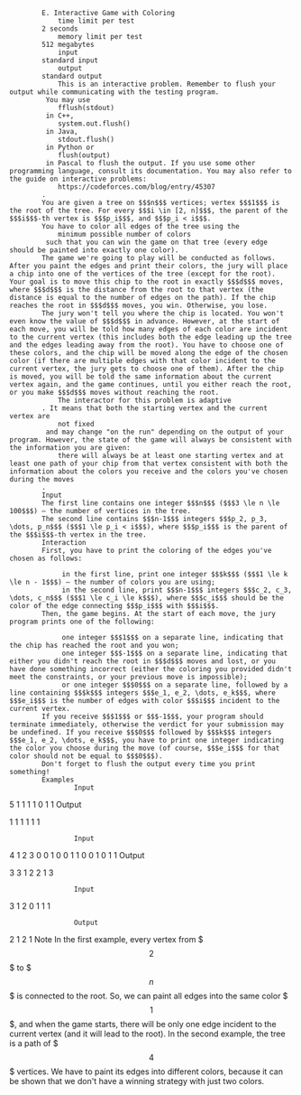 			E. Interactive Game with Coloring
				time limit per test
			2 seconds
				memory limit per test
			512 megabytes
				input
			standard input
				output
			standard output
				This is an interactive problem. Remember to flush your output while communicating with the testing program.
			 You may use 
				fflush(stdout)
			 in C++, 
				system.out.flush()
			 in Java, 
				stdout.flush()
			 in Python or 
				flush(output)
			 in Pascal to flush the output. If you use some other programming language, consult its documentation. You may also refer to the guide on interactive problems: 
				https://codeforces.com/blog/entry/45307
			.
			You are given a tree on $$$n$$$ vertices; vertex $$$1$$$ is the root of the tree. For every $$$i \in [2, n]$$$, the parent of the $$$i$$$-th vertex is $$$p_i$$$, and $$$p_i < i$$$.
			You have to color all edges of the tree using the 
				minimum possible number of colors
			 such that you can win the game on that tree (every edge should be painted into exactly one color).
			The game we're going to play will be conducted as follows. After you paint the edges and print their colors, the jury will place a chip into one of the vertices of the tree (except for the root). Your goal is to move this chip to the root in exactly $$$d$$$ moves, where $$$d$$$ is the distance from the root to that vertex (the distance is equal to the number of edges on the path). If the chip reaches the root in $$$d$$$ moves, you win. Otherwise, you lose.
			The jury won't tell you where the chip is located. You won't even know the value of $$$d$$$ in advance. However, at the start of each move, you will be told how many edges of each color are incident to the current vertex (this includes both the edge leading up the tree and the edges leading away from the root). You have to choose one of these colors, and the chip will be moved along the edge of the chosen color (if there are multiple edges with that color incident to the current vertex, the jury gets to choose one of them). After the chip is moved, you will be told the same information about the current vertex again, and the game continues, until you either reach the root, or you make $$$d$$$ moves without reaching the root.
				The interactor for this problem is adaptive
			. It means that both the starting vertex and the current vertex are 
				not fixed
			 and may change "on the run" depending on the output of your program. However, the state of the game will always be consistent with the information you are given: 
				there will always be at least one starting vertex and at least one path of your chip from that vertex consistent with both the information about the colors you receive and the colors you've chosen during the moves
			.
			Input
			The first line contains one integer $$$n$$$ ($$$3 \le n \le 100$$$) — the number of vertices in the tree.
			The second line contains $$$n-1$$$ integers $$$p_2, p_3, \dots, p_n$$$ ($$$1 \le p_i < i$$$), where $$$p_i$$$ is the parent of the $$$i$$$-th vertex in the tree.
			Interaction
			First, you have to print the coloring of the edges you've chosen as follows:
			 
				 in the first line, print one integer $$$k$$$ ($$$1 \le k \le n - 1$$$) — the number of colors you are using; 
				 in the second line, print $$$n-1$$$ integers $$$c_2, c_3, \dots, c_n$$$ ($$$1 \le c_i \le k$$$), where $$$c_i$$$ should be the color of the edge connecting $$$p_i$$$ with $$$i$$$. 
			Then, the game begins. At the start of each move, the jury program prints one of the following:
			 
				 one integer $$$1$$$ on a separate line, indicating that the chip has reached the root and you won; 
				 one integer $$$-1$$$ on a separate line, indicating that either you didn't reach the root in $$$d$$$ moves and lost, or you have done something incorrect (either the coloring you provided didn't meet the constraints, or your previous move is impossible); 
				 or one integer $$$0$$$ on a separate line, followed by a line containing $$$k$$$ integers $$$e_1, e_2, \dots, e_k$$$, where $$$e_i$$$ is the number of edges with color $$$i$$$ incident to the current vertex. 
			If you receive $$$1$$$ or $$$-1$$$, your program should terminate immediately, otherwise the verdict for your submission may be undefined. If you receive $$$0$$$ followed by $$$k$$$ integers $$$e_1, e_2, \dots, e_k$$$, you have to print one integer indicating the color you choose during the move (of course, $$$e_i$$$ for that color should not be equal to $$$0$$$).
			Don't forget to flush the output every time you print something!
			Examples
					Input
					
5
1 1 1 1
0
1
1
					Output
					
1
1 1 1 1
1

					Input
					
4
1 2 3
0
0 1 0
0
1 1 0
0
1 0 1
1
					Output
					
3
3 1 2
2
1
3

					Input
					
3
1 2
0
1 1
1

					Output
					
2
1 2
1
			Note
			In the first example, every vertex from $$$2$$$ to $$$n$$$ is connected to the root. So, we can paint all edges into the same color $$$1$$$, and when the game starts, there will be only one edge incident to the current vertex (and it will lead to the root).
			In the second example, the tree is a path of $$$4$$$ vertices. We have to paint its edges into different colors, because it can be shown that we don't have a winning strategy with just two colors.
